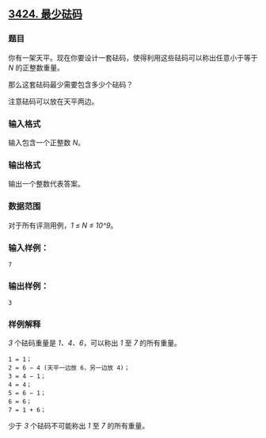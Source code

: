 ## [3424. 最少砝码](https://www.acwing.com/problem/content/3427/)

### 题目

你有一架天平。现在你要设计一套砝码，使得利用这些砝码可以称出任意小于等于 *N* 的正整数重量。

那么这套砝码最少需要包含多少个砝码？

注意砝码可以放在天平两边。

### 输入格式

输入包含一个正整数 *N*。

### 输出格式

输出一个整数代表答案。

### 数据范围

对于所有评测用例，*1 ≤ N ≤ 10^9*。

### 输入样例：

```
7
```

### 输出样例：

```
3
```

### 样例解释

*3* 个砝码重量是 *1、4、6*，可以称出 *1* 至 *7* 的所有重量。

```
1 = 1；
2 = 6 − 4 (天平一边放 6，另一边放 4)；
3 = 4 − 1；
4 = 4；
5 = 6 − 1；
6 = 6；
7 = 1 + 6；
```

少于 *3* 个砝码不可能称出 *1* 至 *7* 的所有重量。
